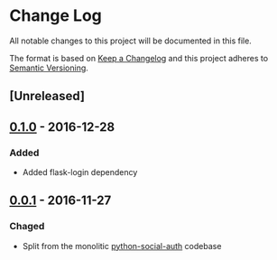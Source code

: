 # Change Log

All notable changes to this project will be documented in this file.

The format is based on [Keep a Changelog](http://keepachangelog.com/)
and this project adheres to [Semantic Versioning](http://semver.org/).

## [Unreleased]

## [0.1.0](https://github.com/python-social-auth/social-app-flask/releases/tag/0.1.0) - 2016-12-28

### Added
- Added flask-login dependency

## [0.0.1](https://github.com/python-social-auth/social-app-flask/releases/tag/0.0.1) - 2016-11-27

### Chaged
- Split from the monolitic [python-social-auth](https://github.com/omab/python-social-auth)
  codebase
